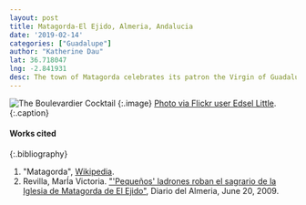 ```yaml
---
layout: post
title: Matagorda-El Ejido, Almeria, Andalucia
date: '2019-02-14'
categories: ["Guadalupe"]
author: "Katherine Dau"
lat: 36.718047
lng: -2.841931
desc: The town of Matagorda celebrates its patron the Virgin of Guadalupe in the third week of June
---
```


![The Boulevardier Cocktail](images/boulevardier1.jpg)
   {:.image}
[Photo via Flickr user Edsel Little](https://www.flickr.com/photos/edsel_/16164913902).
   {:.caption}

#### Works cited

{:.bibliography}
1. "Matagorda", [Wikipedia](https://es.wikipedia.org/wiki/Matagorda).
2. Revilla, MarÍa Victoria. ["&#39;Pequeños&#39; ladrones roban el sagrario de la Iglesia de Matagorda de El Ejido"](https://www.diariodealmeria.es/almeria/Pequenos-sagrario-Iglesia-Matagorda-Ejido_0_279272168.html), Diario del Almeria, June 20, 2009.
